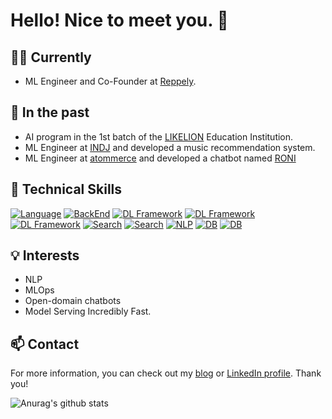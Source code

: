# Hello! Nice to meet you. 👋

## 👨‍💼 Currently
- ML Engineer and Co-Founder at [Reppely](http://reppley.com/). <br>

## 💼 In the past

- AI program in the 1st batch of the [LIKELION](https://www.likelion.net) Education Institution.
- ML Engineer at [INDJ](https://www.indj.ai/) and developed a music recommendation system. 
- ML Engineer at [atommerce](http://www.atommerce.com) and developed a chatbot named [RONI](https://www.aitimes.kr/news/articleView.html?idxno=23722)

## 🚀 Technical Skills

[![Language](https://img.shields.io/badge/Language-Python-blue)]()
[![BackEnd](https://img.shields.io/badge/BackEnd-FastAPI-blueviolet)]()
[![DL Framework](https://img.shields.io/badge/DL%20Framework-Pytorch-yellow)]()
[![DL Framework](https://img.shields.io/badge/DL%20Framework-SentenceTransformer-yellow)]()
[![DL Framework](https://img.shields.io/badge/DL%20Framework-Onnx-yellow)]()
[![Search](https://img.shields.io/badge/Search-Elastic%20Search-orange)]()
[![Search](https://img.shields.io/badge/Search-Faiss-red)]()
[![NLP](https://img.shields.io/badge/NLP-huggingFace-blue)]()
[![DB](https://img.shields.io/badge/DB-MySQL-blue)]()
[![DB](https://img.shields.io/badge/DB-Postgres-blue)]()

## 💡 Interests

- NLP
- MLOps
- Open-domain chatbots
- Model Serving Incredibly Fast.

## 📫 Contact

For more information, you can check out my [blog](https://velog.io/@acdongpgm) or [LinkedIn profile](https://www.linkedin.com/in/%EC%A2%85%EB%AF%BC-%EC%98%A4-b1555a202/). Thank you!


![Anurag's github stats](https://github-readme-stats.vercel.app/api?username=jongmin-oh&show_icons=true&theme=tokyonight)
